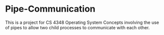 # Pipe-Communication
This is a project for CS 4348 Operating System Concepts involving the use of pipes to allow two child processes to communicate with each other.
